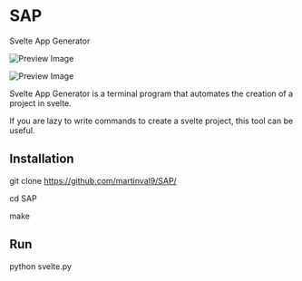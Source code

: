 # SAP
Svelte App Generator

![Preview Image](https://github.com/martinval9/SAP/blob/main/img/sap_home.png)

![Preview Image](https://github.com/martinval9/SAP/blob/main/img/sap_example.png)

Svelte App Generator is a terminal program that automates the creation of a project in svelte.

If you are lazy to write commands to create a svelte project, this tool can be useful.

## Installation
git clone https://github.com/martinval9/SAP/

cd SAP

make

## Run
python svelte.py
